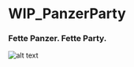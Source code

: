 # WIP_PanzerParty
### Fette Panzer. Fette Party. 
![alt text](https://image.flaticon.com/icons/svg/790/790526.svg)

